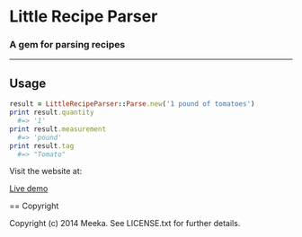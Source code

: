 # Little Recipe Parser

### A gem for parsing recipes

--------

## Usage

```ruby
result = LittleRecipeParser::Parse.new('1 pound of tomatoes')
print result.quantity
  #=> '1'
print result.measurement
  #=> 'pound'
print result.tag
  #=> "Tomato"
```

Visit the website at: 

[Live demo](http://thelittleparser.herokuapp.com/)


== Copyright

Copyright (c) 2014 Meeka. See LICENSE.txt for
further details.

